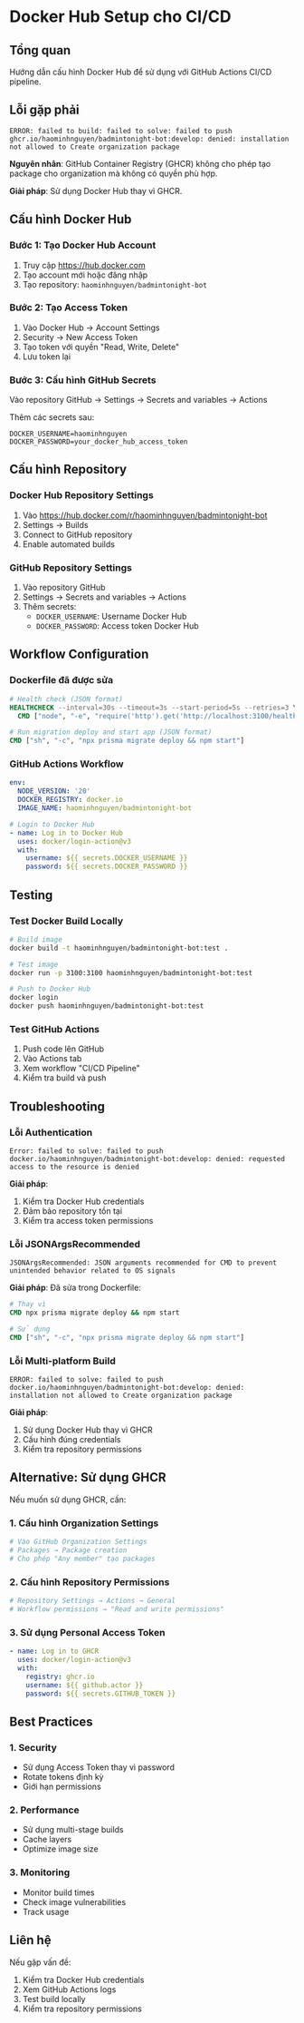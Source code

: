 # Docker Hub Setup cho CI/CD

## Tổng quan
Hướng dẫn cấu hình Docker Hub để sử dụng với GitHub Actions CI/CD pipeline.

## Lỗi gặp phải
```
ERROR: failed to build: failed to solve: failed to push ghcr.io/haominhnguyen/badmintonight-bot:develop: denied: installation not allowed to Create organization package
```

**Nguyên nhân**: GitHub Container Registry (GHCR) không cho phép tạo package cho organization mà không có quyền phù hợp.

**Giải pháp**: Sử dụng Docker Hub thay vì GHCR.

## Cấu hình Docker Hub

### Bước 1: Tạo Docker Hub Account
1. Truy cập https://hub.docker.com
2. Tạo account mới hoặc đăng nhập
3. Tạo repository: `haominhnguyen/badmintonight-bot`

### Bước 2: Tạo Access Token
1. Vào Docker Hub → Account Settings
2. Security → New Access Token
3. Tạo token với quyền "Read, Write, Delete"
4. Lưu token lại

### Bước 3: Cấu hình GitHub Secrets
Vào repository GitHub → Settings → Secrets and variables → Actions

Thêm các secrets sau:
```
DOCKER_USERNAME=haominhnguyen
DOCKER_PASSWORD=your_docker_hub_access_token
```

## Cấu hình Repository

### Docker Hub Repository Settings
1. Vào https://hub.docker.com/r/haominhnguyen/badmintonight-bot
2. Settings → Builds
3. Connect to GitHub repository
4. Enable automated builds

### GitHub Repository Settings
1. Vào repository GitHub
2. Settings → Secrets and variables → Actions
3. Thêm secrets:
   - `DOCKER_USERNAME`: Username Docker Hub
   - `DOCKER_PASSWORD`: Access token Docker Hub

## Workflow Configuration

### Dockerfile đã được sửa
```dockerfile
# Health check (JSON format)
HEALTHCHECK --interval=30s --timeout=3s --start-period=5s --retries=3 \
  CMD ["node", "-e", "require('http').get('http://localhost:3100/health', (res) => { process.exit(res.statusCode === 200 ? 0 : 1) })"]

# Run migration deploy and start app (JSON format)
CMD ["sh", "-c", "npx prisma migrate deploy && npm start"]
```

### GitHub Actions Workflow
```yaml
env:
  NODE_VERSION: '20'
  DOCKER_REGISTRY: docker.io
  IMAGE_NAME: haominhnguyen/badmintonight-bot

# Login to Docker Hub
- name: Log in to Docker Hub
  uses: docker/login-action@v3
  with:
    username: ${{ secrets.DOCKER_USERNAME }}
    password: ${{ secrets.DOCKER_PASSWORD }}
```

## Testing

### Test Docker Build Locally
```bash
# Build image
docker build -t haominhnguyen/badmintonight-bot:test .

# Test image
docker run -p 3100:3100 haominhnguyen/badmintonight-bot:test

# Push to Docker Hub
docker login
docker push haominhnguyen/badmintonight-bot:test
```

### Test GitHub Actions
1. Push code lên GitHub
2. Vào Actions tab
3. Xem workflow "CI/CD Pipeline"
4. Kiểm tra build và push

## Troubleshooting

### Lỗi Authentication
```
Error: failed to solve: failed to push docker.io/haominhnguyen/badmintonight-bot:develop: denied: requested access to the resource is denied
```

**Giải pháp**:
1. Kiểm tra Docker Hub credentials
2. Đảm bảo repository tồn tại
3. Kiểm tra access token permissions

### Lỗi JSONArgsRecommended
```
JSONArgsRecommended: JSON arguments recommended for CMD to prevent unintended behavior related to OS signals
```

**Giải pháp**: Đã sửa trong Dockerfile:
```dockerfile
# Thay vì
CMD npx prisma migrate deploy && npm start

# Sử dụng
CMD ["sh", "-c", "npx prisma migrate deploy && npm start"]
```

### Lỗi Multi-platform Build
```
ERROR: failed to solve: failed to push docker.io/haominhnguyen/badmintonight-bot:develop: denied: installation not allowed to Create organization package
```

**Giải pháp**:
1. Sử dụng Docker Hub thay vì GHCR
2. Cấu hình đúng credentials
3. Kiểm tra repository permissions

## Alternative: Sử dụng GHCR

Nếu muốn sử dụng GHCR, cần:

### 1. Cấu hình Organization Settings
```bash
# Vào GitHub Organization Settings
# Packages → Package creation
# Cho phép "Any member" tạo packages
```

### 2. Cấu hình Repository Permissions
```bash
# Repository Settings → Actions → General
# Workflow permissions → "Read and write permissions"
```

### 3. Sử dụng Personal Access Token
```yaml
- name: Log in to GHCR
  uses: docker/login-action@v3
  with:
    registry: ghcr.io
    username: ${{ github.actor }}
    password: ${{ secrets.GITHUB_TOKEN }}
```

## Best Practices

### 1. Security
- Sử dụng Access Token thay vì password
- Rotate tokens định kỳ
- Giới hạn permissions

### 2. Performance
- Sử dụng multi-stage builds
- Cache layers
- Optimize image size

### 3. Monitoring
- Monitor build times
- Check image vulnerabilities
- Track usage

## Liên hệ

Nếu gặp vấn đề:
1. Kiểm tra Docker Hub credentials
2. Xem GitHub Actions logs
3. Test build locally
4. Kiểm tra repository permissions
